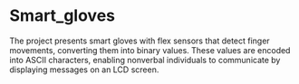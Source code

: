 # Smart_gloves
The project presents smart gloves with flex sensors that detect finger movements, converting them into binary values. These values are encoded into ASCII characters, enabling nonverbal individuals to communicate by displaying messages on an LCD screen.
